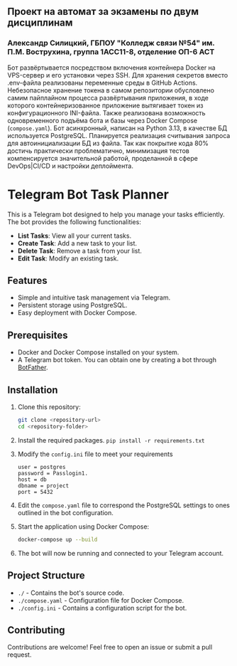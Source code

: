 ## Проект на автомат за экзамены по двум дисциплинам
### Александр Силицкий, ГБПОУ "Колледж связи №54" им. П.М. Вострухина, группа 1АСС11-8, отделение ОП-6 АСТ
Бот развёртывается посредством включения контейнера Docker на VPS-сервер и его установки через SSH. Для хранения секретов вместо .env-файла реализованы переменные среды в GitHub Actions. Небезопасное хранение токена в самом репозитории обусловлено самим пайплайном процесса развёртывания приложения, в ходе которого контейнеризованное приложение вытягивает токен из конфигурационного INI-файла. Также реализована возможность одновременного подъёма бота и базы через Docker Compose (`compose.yaml`). Бот асинхронный, написан на Python 3.13, в качестве БД используется PostgreSQL. Планируется реализация считывания запроса для автоинициализации БД из файла. Так как покрытие кода 80% достичь практически проблематично, минимизация тестов компенсируется значительной работой, проделанной в сфере DevOps|CI/CD и настройки деплоймента.

# Telegram Bot Task Planner

This is a Telegram bot designed to help you manage your tasks efficiently. The bot provides the following functionalities:

- **List Tasks**: View all your current tasks.
- **Create Task**: Add a new task to your list.
- **Delete Task**: Remove a task from your list.
- **Edit Task**: Modify an existing task.

## Features

- Simple and intuitive task management via Telegram.
- Persistent storage using PostgreSQL.
- Easy deployment with Docker Compose.

## Prerequisites

- Docker and Docker Compose installed on your system.
- A Telegram bot token. You can obtain one by creating a bot through [BotFather](https://core.telegram.org/bots#botfather).

## Installation

1. Clone this repository:
    ```bash
    git clone <repository-url>
    cd <repository-folder>
    ```

2. Install the required packages.
    ```pip install -r requirements.txt```

3. Modify the `config.ini` file to meet your requirements
    ```[database]
    user = postgres
    password = Passlogin1.
    host = db
    dbname = project
    port = 5432
    ```

4. Edit the `compose.yaml` file to correspond the PostgreSQL settings to ones outlined in the bot configuration.

5. Start the application using Docker Compose:
    ```bash
    docker-compose up --build
    ```

6. The bot will now be running and connected to your Telegram account.

## Project Structure

- `./` - Contains the bot's source code.
- `./compose.yaml` - Configuration file for Docker Compose.
- `./config.ini` - Contains a configuration script for the bot.

## Contributing

Contributions are welcome! Feel free to open an issue or submit a pull request.
